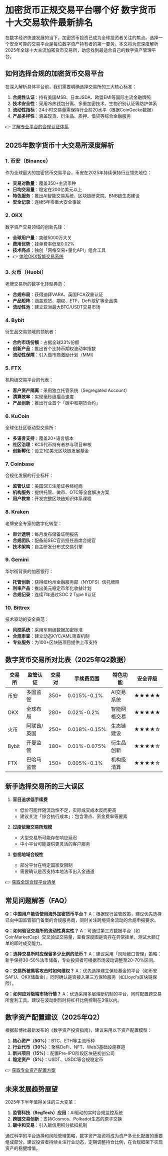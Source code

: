 # 加密货币正规交易平台哪个好 数字货币十大交易软件最新排名

在数字经济快速发展的当下，加密货币投资已成为全球投资者关注的焦点。选择一个安全可靠的交易平台是每位数字资产持有者的第一要务。本文将为您深度解析2025年全球十大主流加密货币交易所，助您找到最适合自己的数字资产管理平台。

## 如何选择合规的加密货币交易平台

在深入解析具体平台前，我们需要明确选择交易所的三大核心标准：
1. **合规性认证**：持有美国MSB、日本JSDA、欧盟EMI等国际主流金融牌照
2. **技术安全性**：采用冷热钱包分离、多重加密技术、生物识别认证等防护体系
3. **流动性指标**：24小时交易量需保持行业前20水平（根据CoinGecko数据）
4. **产品多样性**：涵盖现货、衍生品、质押、借贷等综合金融服务

👉 [了解专业平台的合规认证体系](https://bit.ly/okx_welcome)

## 2025年数字货币十大交易所深度解析

### 1. 币安（Binance）
作为全球最大的加密货币交易平台，币安在2025年持续保持行业领先地位：
- **交易对数量**：覆盖350+主流币种
- **日均交易量**：稳定在200亿美元以上
- **特色服务**：推出AI智能交易系统、区块链研究院、BNB链生态建设
- **安全记录**：连续5年零重大安全事故

### 2. OKX
数字资产交易领域的创新先锋：
- **全球用户量**：突破5000万大关
- **费用优势**：挂单费率低至0.02%
- **技术亮点**：独创「网格交易+量化API」组合工具
- 👉 [体验OKX智能交易系统](https://bit.ly/okx_welcome)

### 3. 火币（Huobi）
老牌交易所的数字化转型典范：
- **合规布局**：获得迪拜VARA、英国FCA双重认证
- **产品矩阵**：涵盖现货、期权、ETF、DeFi挖矿等全品类
- **流动性池**：建立亚洲最大BTC/USDT交易市场

### 4. Bybit
衍生品交易领域的领航者：
- **合约市场份额**：占据全球23%份额
- **创新产品**：推出首个比特币期权波动率指数
- **流动性保障**：引入做市商激励计划（MMI）

### 5. FTX
机构级交易平台的代表：
- **客户资产隔离**：采用独立托管系统（Segregated Account）
- **清算效率**：实现毫秒级撮合速度
- **产品创新**：推出行业首个「碳中和期货合约」

### 6. KuCoin
全球化社区驱动型交易所：
- **多语言支持**：覆盖20+语言版本
- **社区治理**：KCS代币持有者参与项目审核
- **创新孵化**：设立1亿美元区块链发展基金

### 7. Coinbase
合规化发展的行业标杆：
- **监管认证**：美国SEC注册证券经纪商
- **机构服务**：提供托管、做市、OTC等全套解决方案
- **用户教育**：开发完整区块链知识体系课程

### 8. Kraken
老牌安全专家的数字化转型：
- **审计透明**：每月发布储备证明报告
- **合规团队**：配备前SEC官员担任首席合规官
- **技术架构**：自主研发分布式交易引擎

### 9. Gemini
华尔街背景的加密银行：
- **托管创新**：获得纽约州金融服务部（NYDFS）信托牌照
- **利率产品**：推出美元稳定币年化收益计划
- **合规记录**：连续7年通过SOC 2 Type II认证

### 10. Bittrex
技术驱动的安全典范：
- **风控系统**：采用军用级数据加密标准
- **合规审查**：建立动态KYC/AML筛查机制
- **专业服务**：为100+区块链项目提供上币支持

## 数字货币交易所对比表（2025年Q2数据）

| 交易所   | 监管认证 | 交易对 | 手续费范围 | 特色功能                | 安全评级 |
|----------|----------|--------|------------|-------------------------|----------|
| 币安     | 多国监管   | 350+   | 0.015%-0.1% | AI交易系统             | ★★★★★    |
| OKX      | 全球布局   | 280+   | 0.02%-0.2%  | 智能网格交易           | ★★★★★    |
| 火币     | 阿联酋/英国| 250+   | 0.018%-0.15%| 生态链建设             | ★★★★☆    |
| Bybit    | 开曼监管   | 180+   | 0.01%-0.075%| 衍生品创新             | ★★★★☆    |
| FTX      | 巴哈马监管 | 150+   | 0.005%-0.1% | 机构级清算             | ★★★★☆    |

## 新手选择交易所的三大误区

1. **盲目追求低手续费**
   - 低价可能伴随流动性不足，实际成交成本反而更高
   - 建议关注「综合执行成本」：包含滑点、资金费率等要素

2. **过度依赖交易所规模**
   - 大型交易所可能存在响应延迟
   - 中小平台可能提供更灵活的客户服务

3. **忽视地域合规性**
   - 部分平台在特定国家受限制
   - 需要确认是否支持本地法币出入金通道

👉 [获取全球合规平台清单](https://bit.ly/okx_welcome)

## 常见问题解答（FAQ）

**Q：中国用户能否使用海外加密货币平台？**
A：根据现行监管政策，建议优先选择已向中国监管部门备案的合规服务商，同时关注跨境资金流动的合规申报要求。

**Q：如何验证交易所的流动性真实性？**
A：可通过第三方数据平台（如CoinMarketCap）交叉验证交易量，查看深度图是否存在异常挂单，测试大额订单的即时成交能力。

**Q：选择交易所时应保留多少比例的法币？**
A：建议采用「风险敞口管理」策略：新手保持30-50%法币储备，专业投资者可根据市场波动调整至20-70%区间。

**Q：交易所被黑客攻击时如何维权？**
A：优先选择建立保险基金的平台（如币安SAFU、OKX储备金），同时确认是否接入第三方保险服务（如Lloyd's区块链保险）。

**Q：如何应对极端市场行情？**
A：优选采用多层熔断机制的平台，同时配置跨交易所套利工具。建议在波动剧烈时将杠杆比例控制在3倍以内。

## 数字资产配置建议（2025年Q2）

根据彭博社最新发布的《数字资产投资指南》，建议采用以下资产配置模型：

1. **核心资产（50%）**：BTC、ETH等主流币种
2. **行业代币（30%）**：聚焦DeFi、NFT、Web3基础设施赛道
3. **新兴项目（15%）**：配置Pre-IPO阶段区块链初创公司
4. **稳定资产（5%）**：USDT、USDC等合规稳定币

👉 [获取专业资产配置方案](https://bit.ly/okx_welcome)

## 未来发展趋势展望

2025年下半年值得关注的三大变革：
1. **监管科技（RegTech）应用**：AI驱动的实时合规监控系统
2. **跨链交易创新**：支持Cosmos、Polkadot生态的原子交换
3. **碳中和交易**：引入碳信用积分抵扣机制

通过科学的平台选择和风险管理策略，数字资产投资将成为资产多元化配置的重要组成部分。建议投资者持续关注行业动态，定期调整持仓比例，在合规框架下实现资产的稳健增值。